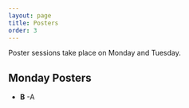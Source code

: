```yaml
---
layout: page
title: Posters
order: 3
--- 
```


Poster sessions take place on Monday and Tuesday.
## Monday Posters
* **B** -A 

